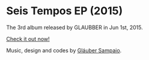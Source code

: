 Seis Tempos EP (2015)
=====================

The 3rd album released by GLAUBBER in Jun 1st, 2015.

[Check it out now!](https://soundcloud.com/glaubber/sets/seis-tempos-ep)

Music, design and codes by [Gláuber Sampaio](http://glaubersampaio.com).